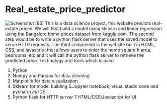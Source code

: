 # Real_estate_price_predictor
![Screenshot (85)](https://user-images.githubusercontent.com/63055601/193423265-05f86047-5b76-43d5-aab7-a6ea20699ae7.png)
This is a data science project, this website predicts real-estate prices. We will first build a model using sklearn and linear regression using the Bangalore home prices dataset from kaggle.com. The second step would be to write a python flask server that uses the saved model to serve HTTP requests. The third component is the website built in HTML, CSS, and javascript that allows users to enter the home square ft area, bedrooms, etc and it will call the python flask server to retrieve the predicted price. Technology and tools which is used
1. Python
2. Numpy and Pandas for data cleaning
3. Matplotlib for data visualization
4. Sklearn for model building
5.Jupyter notebook, visual studio code and pycharm as IDE
6. Python flask for HTTP server
7.HTML/CSS/Javascript for UI
